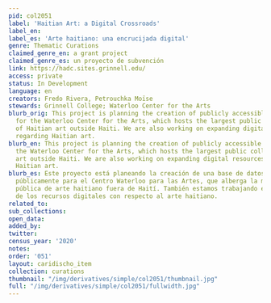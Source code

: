 ```yaml
---
pid: col2051
label: 'Haitian Art: a Digital Crossroads'
label_en:
label_es: 'Arte haitiano: una encrucijada digital'
genre: Thematic Curations
claimed_genre_en: a grant project
claimed_genre_es: un proyecto de subvención
link: https://hadc.sites.grinnell.edu/
access: private
status: In Development
language: en
creators: Fredo Rivera, Petrouchka Moïse
stewards: Grinnell College; Waterloo Center for the Arts
blurb_orig: This project is planning the creation of publicly accessible database
  for the Waterloo Center for the Arts, which hosts the largest public collection
  of Haitian art outside Haiti. We are also working on expanding digital resources
  regarding Haitian art.
blurb_en: This project is planning the creation of publicly accessible database for
  the Waterloo Center for the Arts, which hosts the largest public collection of Haitian
  art outside Haiti. We are also working on expanding digital resources regarding
  Haitian art.
blurb_es: Este proyecto está planeando la creación de una base de datos accesible
  públicamente para el Centro Waterloo para las Artes, que alberga la mayor colección
  pública de arte haitiano fuera de Haití. También estamos trabajando en la expansión
  de los recursos digitales con respecto al arte haitiano.
related_to:
sub_collections:
open_data:
added_by:
twitter:
census_year: '2020'
notes:
order: '051'
layout: caridischo_item
collection: curations
thumbnail: "/img/derivatives/simple/col2051/thumbnail.jpg"
full: "/img/derivatives/simple/col2051/fullwidth.jpg"
---
```

